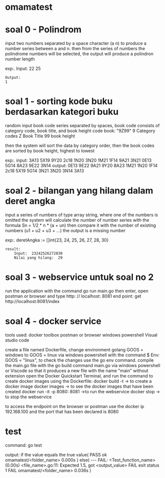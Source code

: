 # omamatest
# soal 0 - Polindrom
input two numbers separated by a space character (a n) to produce a number series between a and n.
then from the series of numbers the polindrome numbers will be selected,
the output will produce a polindron number length

exp:.
    Input:
    22 25

    Output:
    1

# soal 1 - sorting kode buku berdasarkan kategori buku
random input book code series separated by spaces, book code consists of category code, book title, and book height
code book: "9Z99"
     9 Category codes
     Z Book Title
     99 book height

then the system will sort the data by category order,
then the book codes are sorted by book height, highest to lowest

exp:.
    input: 3A13 5X19 9Y20 2c18 1N20 3N20 1M21 1F14 9A21 3N21 0E13 5G14 8A23 9E22 3N14
    output: 0E13 9E22 9A21 9Y20 8A23 1M21 1N20 1F14 2c18 5X19 5G14 3N21 3N20 3N14 3A13

# soal 2 - bilangan yang hilang dalam deret angka
input a series of numbers of type array string, where one of the numbers is omitted
the system will calculate the number of number series with the formula Sn = 1/2 * n * (a + un) then compare it with the number of existing numbers
(u1 + u2 + u3 + ...)
the output is a missing number

exp:. 
    deretAngka := []int{23, 24, 25, 26, 27, 28, 30}

    result:
        Input:  23242526272830
        Nilai yang hilang:  29

# soal 3 - webservice untuk soal no 2
run the application with the command go run main.go then enter,
open postman or browser and type http: // localhost: 8081
end point:
    get http://localhost:8081/index

# soal 4 - docker service
tools used:
     docker toolbox
     postman or browser
     windows powershell
     Visual studio code


create a file named Dockerfile,
change environment golang GOOS = windows to GOOS = linux via windows powershell with the command $ Env: GOOS = "linux", to check the changes use the go env command.
compile the main.go file with the go build command main.go via windows powershell or Viscode so that it produces a new file with the name "main" without extension
open the Docker Quickstart Terminal, and run the command to create docker images using the Dockerfile:
     docker build -t <name docker images> -> to create a docker image
     docker images -> to see the docker images that have been created
     docker run -it -p 8080: 8081 <name docker images> ->to run the webservice
     docker stop <name docker images> -> to stop the webservice

to access the endpoint on the browser or postman use the docker ip 192.168.100 and the port that has been declared is 8080

# test
command:
    go test

output:
if the value equals the true value(
    PASS
    ok      omamatest/<folder_name>     0.000s
)
else(
    --- FAIL: <Test_function_name> (0.00s)
    <file_name>.go:11: Expected 1.5, got  <output_value>
    FAIL
    exit status 1
    FAIL    omamatest/<folder_name>     0.036s
)